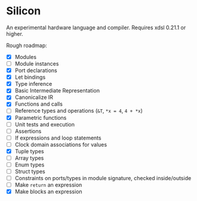 # Silicon

An experimental hardware language and compiler. Requires xdsl 0.21.1 or higher.

Rough roadmap:

- [x] Modules
- [ ] Module instances
- [x] Port declarations
- [x] Let bindings
- [x] Type inference
- [x] Basic Intermediate Representation
- [x] Canonicalize IR
- [x] Functions and calls
- [ ] Reference types and operations (`&T`, `*x = 4`, `4 + *x`)
- [x] Parametric functions
- [ ] Unit tests and execution
- [ ] Assertions
- [ ] If expressions and loop statements
- [ ] Clock domain associations for values
- [x] Tuple types
- [ ] Array types
- [ ] Enum types
- [ ] Struct types
- [ ] Constraints on ports/types in module signature, checked inside/outside
- [ ] Make `return` an expression
- [x] Make blocks an expression
